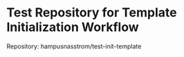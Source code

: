 # Test Repository for Template Initialization Workflow
Repository: hampusnasstrom/test-init-template
